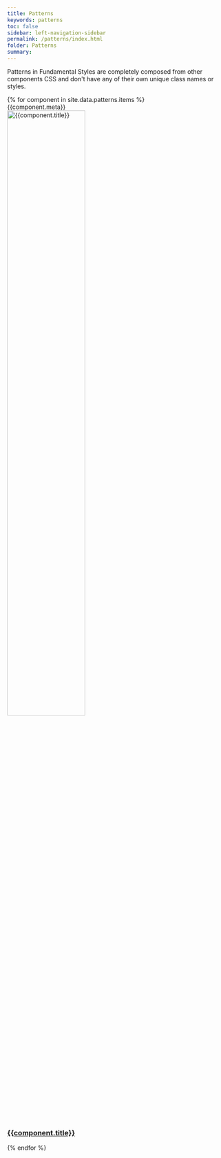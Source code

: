 ```yaml
---
title: Patterns
keywords: patterns
toc: false
sidebar: left-navigation-sidebar
permalink: /patterns/index.html
folder: Patterns
summary:
---
```


Patterns in Fundamental Styles are completely composed from other components CSS and don't have any of their own unique class names or styles.


<div class="docs-component-grid">
    {% for component in site.data.patterns.items %}
    <div>{{component.meta}}</div>
        <a href="{{component.meta}}.html" class="docs-component-grid--item">
            <img src="{{site.baseurl}}/images/component-visual/{{component.meta}}.png" alt="{{component.title}}" width="60%" class="docs-component-grid--img__{{component.meta}}">
            <br>
            <h3 class="docs-component-grid--label">{{component.title}}</h3>
        </a>
    {% endfor %}
</div>
